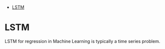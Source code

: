 <!--ts-->
   * [LSTM](#lstm)

<!-- Added by: gil_diy, at: Tue 15 Mar 2022 11:03:06 IST -->

<!--te-->

# LSTM

LSTM for regression in Machine Learning is typically a time series problem.

